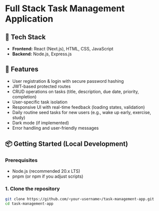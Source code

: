 # Full Stack Task Management Application

## 🧰 Tech Stack

- **Frontend:** React (Next.js), HTML, CSS, JavaScript  
- **Backend:** Node.js, Express.js  

## 🚀 Features

- User registration & login with secure password hashing  
- JWT-based protected routes  
- CRUD operations on tasks (title, description, due date, priority, completion)  
- User-specific task isolation  
- Responsive UI with real-time feedback (loading states, validation)  
- Daily routine seed tasks for new users (e.g., wake up early, exercise, study)  
- Dark mode (if implemented)  
- Error handling and user-friendly messages  

## 📦 Getting Started (Local Development)

### Prerequisites
- Node.js (recommended 20.x LTS)  
- pnpm (or npm if you adjust scripts)  

### 1. Clone the repository
```bash
git clone https://github.com/<your-username>/task-management-app.git
cd task-management-app
